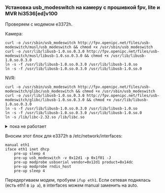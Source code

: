 ###  Установка usb_modeswitch на камеру с прошивкой fpv, lite и MVR hi3536[ed]v100

Проверяем с модемом e3372h.

Камера:
```
curl -o /usr/sbin/usb_modeswitch http://fpv.openipc.net/files/usb-modeswitch/musl/usb_modeswitch && chmod +x /usr/sbin/usb_modeswitch
curl -o /usr/lib/libusb-1.0.so.0.3.0 http://fpv.openipc.net/files/usb-modeswitch/musl/libusb-1.0.so.0.3.0 && chmod +x /usr/lib/libusb-1.0.so.0.3.0
ln -s -f /usr/lib/libusb-1.0.so.0.3.0 /usr/lib/libusb-1.0.so
ln -s -f /usr/lib/libusb-1.0.so.0.3.0 /usr/lib/libusb-1.0.so.0
```
NVR:
```
curl -o /usr/sbin/usb_modeswitch http://fpv.openipc.net/files/usb-modeswitch/glibc/usb_modeswitch && chmod +x /usr/sbin/usb_modeswitch
curl -o /usr/lib/libusb-1.0.so.0.3.0 http://fpv.openipc.net/files/usb-modeswitch/glibc/libusb-1.0.so.0.3.0 && chmod +x /usr/lib/libusb-1.0.so.0.3.0
ln -s -f /usr/lib/libusb-1.0.so.0.3.0 /usr/lib/libusb-1.0.so
ln -s -f /usr/lib/libusb-1.0.so.0.3.0 /usr/lib/libusb-1.0.so.0
ln -s /lib/libc-2.32.so /lib/libc.so
```


<details>
  <summary>пока не работает</summary>
  
```
ntpd -Nnq
curl -o /usr/sbin/usb_modeswitch https://github.com/OpenIPC/sandbox-fpv/raw/master/usb-modeswitch/musl/usb_modeswitch && chmod +x /usr/sbin/usb_modeswitch
curl -o /usr/lib/libusb-1.0.so.0.3.0 https://github.com/OpenIPC/sandbox-fpv/raw/master/usb-modeswitch/musl/libusb-1.0.so.0.3.0 && chmod +x /usr/lib/libusb-1.0.so.0.3.0
ln -s -f /usr/lib/libusb-1.0.so.0.3.0 /usr/lib/libusb-1.0.so
ln -s -f /usr/lib/libusb-1.0.so.0.3.0 /usr/lib/libusb-1.0.so.0
```
</details>



Вносим этот блок для e3372h в /etc/network/interfaces:
```
manual eth1
iface eth1 inet dhcp
    pre-up sleep 4
    pre-up usb_modeswitch -v 0x12d1 -p 0x1f01 -J
    pre-up modprobe usbserial vendor=0x12d1 product=0x14dc
    pre-up modprobe rndis_host
    pre-up sleep 4
```

Передергиваем модем, пробуем `ifup eth1`. Если сетевая поднялась (есть eth1 в `ip a`), в interfaces можем manual заменить на auto. 
